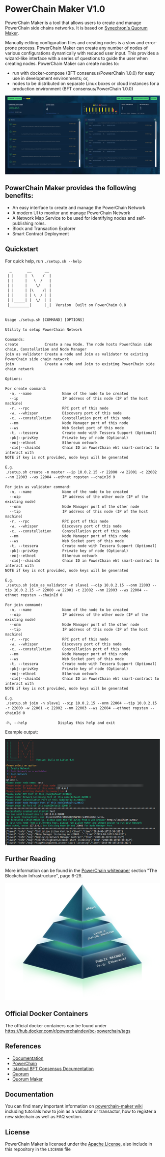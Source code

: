 # PowerChain Maker V1.0

PowerChain Maker is a tool that allows users to create and manage PowerChain side chains networks. It is based on [Synechron's Quorum Maker](https://github.com/synechron-finlabs/powerchain-maker).

Manually editing configuration files and creating nodes is a slow and error-prone process. PowerChain Maker can create any number of nodes of various configurations dynamically with reduced user input. This provides a wizard-like interface with a series of questions to guide the user when creating nodes. PowerChain Maker can create nodes to:

- run with docker-compose (BFT consensus/PowerChain 1.0.0) for easy use in development environments; or,
- nodes to be distributed on separate Linux boxes or cloud instances for a production environment (BFT consensus/PowerChain 1.0.0)

![PowerChain Maker 1](img/screenshot1.png)


## PowerChain Maker provides the following benefits:

- An easy interface to create and manage the PowerChain Network
- A modern UI to monitor and manage PowerChain Network
- A Network Map Service to be used for identifying nodes and self-publishing roles.  
- Block and Transaction Explorer
- Smart Contract Deployment

## Quickstart

For quick help, run `./setup.sh --help` 

```
  _       __      __
 | |     |  \    /  |  
 | |     |   \  /   |  
 | |     |    \/    |  
 | |     | |\    /| |  
 | |     | | \  / | |  
 | |_____| |  \/  | |  
 |_________|      |_|  Version  Built on PowerChain 0.8


Usage ./setup.sh [COMMAND] [OPTIONS]

Utility to setup PowerChain Network

Commands:
create            Create a new Node. The node hosts PowerChain side chain, Constellation and Node Manager
join as validator Create a node and Join as validator to existing PowerChain side chain network
join              Create a node and Join to existing PowerChain side chain network

Options:

For create command:
  -n, --name              Name of the node to be created
  --ip                    IP address of this node (IP of the host machine)
  -r, --rpc               RPC port of this node
  -w, --whisper           Discovery port of this node
  -c, --constellation     Constellation port of this node
  --nm                    Node Manager port of this node
  --ws                    Web Socket port of this node
  -t, --tessera           Create node with Tessera Support (Optional)
  -pk|--privKey           Private key of node (Optional)
  -en|--ethnet            Ethereum network
  -cid|--chainId          Chain ID in PowerChain eht smart-contract to interact with
NOTE if key is not provided, node keys will be generated

E.g.
./setup.sh create -n master --ip 10.0.2.15 -r 22000 -w 22001 -c 22002 --nm 22003 --ws 22004 --ethnet ropsten --chainId 0

For join as validator command:
  -n, --name              Name of the node to be created
  --oip                   IP address of the other node (IP of the existing node)
  --onm                   Node Manager port of the other node
  --tip                   IP address of this node (IP of the host machine)
  -r, --rpc               RPC port of this node
  -w, --whisper           Discovery port of this node
  -c, --constellation     Constellation port of this node
  --nm                    Node Manager port of this node
  --ws                    Web Socket port of this node
  -t, --tessera           Create node with Tessera Support (Optional)
  -pk|--privKey           Private key of node (Optional)
  -en|--ethnet            Ethereum network
  -cid|--chainId          Chain ID in PowerChain eht smart-contract to interact with
NOTE if key is not provided, node keys will be generated

E.g.
./setup.sh join_as_validator -n slave1 --oip 10.0.2.15 --onm 22003 --tip 10.0.2.15 -r 22000 -w 22001 -c 22002 --nm 22003 --ws 22004 --ethnet ropsten --chainId 0

For join command:
  -n, --name              Name of the node to be created
  --oip                   IP address of the other node (IP of the existing node)
  --onm                   Node Manager port of the other node
  --tip                   IP address of this node (IP of the host machine)
  -r, --rpc               RPC port of this node
  -w, --whisper           Discovery port of this node
  -c, --constellation     Constellation port of this node
  --nm                    Node Manager port of this node
  --ws                    Web Socket port of this node
  -t, --tessera           Create node with Tessera Support (Optional)
  -pk|--privKey           Private key of node (Optional)
  -en|--ethnet            Ethereum network
  -cid|--chainId          Chain ID in PowerChain eht smart-contract to interact with
NOTE if key is not provided, node keys will be generated

E.g.
./setup.sh join -n slave1 --oip 10.0.2.15 --onm 22004 --tip 10.0.2.15 -r 22000 -w 22001 -c 22002 --nm 22003 --ws 22004 --ethnet ropsten --chainId 0

-h, --help              Display this help and exit
```

Example output:

![PowerChain Maker 2](img/screenshot2.png)


## Further Reading
More information can be found in the [PowerChain whitepaper](https://www.powerchain.io/docs/PowerChain_Whitepaper_V1.10.0_public.pdf) section "The Blockchain Infrastructure", page 6-29.

![PowerChain Pyramid](img/pyramid.png)

## Official Docker Containers

The official docker containers can be found under https://hub.docker.com/r/powerchaindev/bc-powerchain/tags

## References 
* [Documentation](https://gitlab.com/powerchain/powerchain-maker/wikis/home)
* [PowerChain](https://gitlab.com/powerchain/powerchain)
* [Istanbul BFT Consensus Documentation](https://github.com/ethereum/EIPs/issues/650)
* [Quorum](https://github.com/jpmorganchase/powerchain)
* [Quorum Maker](https://github.com/synechron-finlabs/powerchain-maker)

## Documentation

You can find many important information on [powerchain-maker wiki](https://gitlab.com/powerchain/powerchain-maker/wikis/home) including tutorials how to join as a validator or transactor, 
how to register a new sidechain as well as FAQ section.

## License
PowerChain Maker is licensed under the [Apache License](LICENSE), also include in this repository in the `LICENSE` file
